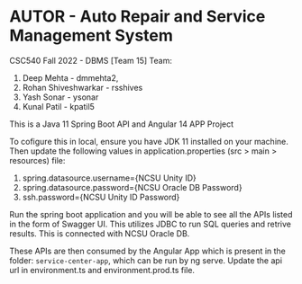 # AUTOR - Auto Repair and Service Management System

CSC540 Fall 2022 - DBMS [Team 15]
Team:
1. Deep Mehta - dmmehta2, 
2. Rohan Shiveshwarkar - rsshives
3. Yash Sonar - ysonar
4. Kunal Patil - kpatil5

This is a Java 11 Spring Boot API and Angular 14 APP Project

To cofigure this in local, ensure you have JDK 11 installed on your machine. Then update the following values in application.properties (src > main > resources) file:

1. spring.datasource.username={NCSU Unity ID}
2. spring.datasource.password={NCSU Oracle DB Password}
3. ssh.password={NCSU Unity ID Password}

Run the spring boot application and you will be able to see all the APIs listed in the form of Swagger UI. This utilizes JDBC to run SQL queries and retrive results. This is connected with NCSU Oracle DB.

These APIs are then consumed by the Angular App which is present in the folder: `service-center-app`, which can be run by ng serve. Update the api url in environment.ts and environment.prod.ts file.
